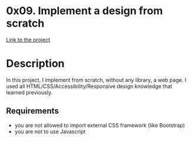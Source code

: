 # 0x09. Implement a design from scratch
[Link to the project](https://intranet.hbtn.io/projects/622)

# Description
In this project, I implement from scratch, without any library, a web page. I used all HTML/CSS/Accessibility/Responsive design knowledge that learned previously.

## Requirements
- you are not allowed to import external CSS framework (like Bootstrap)
- you are not to use Javascript
